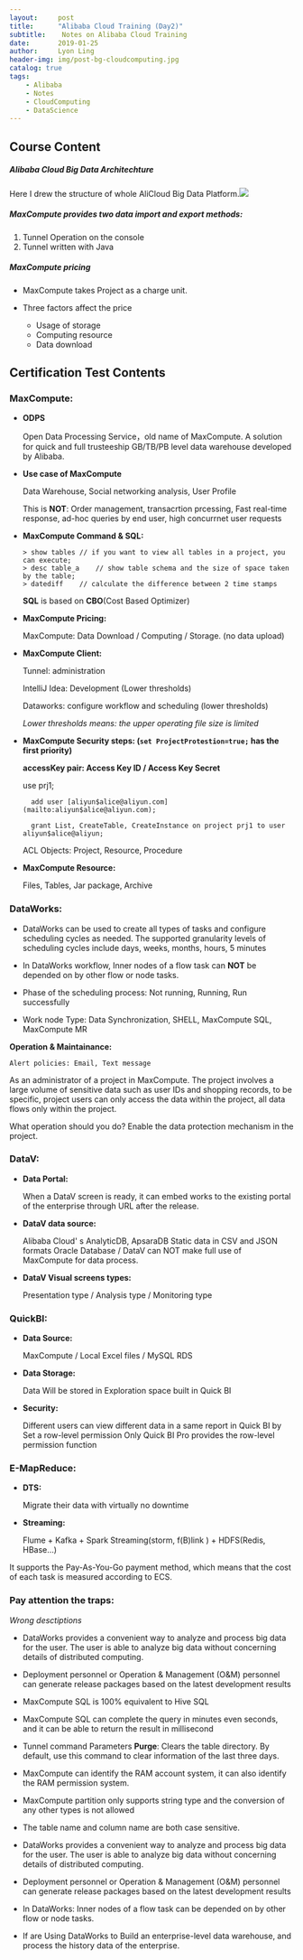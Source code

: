 ```yaml
---
layout:     post
title:      "Alibaba Cloud Training (Day2)"
subtitle:    Notes on Alibaba Cloud Training
date:       2019-01-25
author:     Lyon Ling
header-img: img/post-bg-cloudcomputing.jpg
catalog: true
tags:
    - Alibaba
    - Notes
    - CloudComputing
    - DataScience
---
```




## Course Content

##### Alibaba Cloud Big Data Architechture

Here I drew the structure of whole AliCloud Big Data Platform.<img src="https://ws4.sinaimg.cn/large/006tNc79gy1fzmdk5anunj30u00xdaeh.jpg" />

##### MaxCompute provides two data import and export methods:

1. Tunnel Operation on the console
2. Tunnel written with Java  

##### MaxCompute pricing

* MaxCompute takes Project as a charge unit.

* Three factors affect the price
  * Usage of storage
  * Computing resource
  * Data download

## Certification Test Contents

### MaxCompute:

* **ODPS**

  Open Data Processing Service，old name of MaxCompute. A solution for quick and full trusteeship GB/TB/PB level data warehouse developed by Alibaba.

* **Use case of MaxCompute**

  Data Warehouse, Social networking analysis, User Profile

  This is **NOT**: Order management, transacrtion prcessing, Fast real-time response, ad-hoc queries by end user, high concurrnet user requests

* **MaxCompute Command & SQL:**

  ```
  > show tables	// if you want to view all tables in a project, you can execute;
  > desc table_a 	// show table schema and the size of space taken by the table;
  > datediff  	// calculate the difference between 2 time stamps
  ```

  **SQL** is based on **CBO**(Cost Based Optimizer)

* **MaxCompute Pricing:**

  MaxCompute: Data Download / Computing / Storage. (no data upload)

* **MaxCompute Client:**

  Tunnel: administration

  IntelliJ Idea: Development (Lower thresholds)

  Dataworks: configure workflow and scheduling (lower thresholds)

  *Lower thresholds means: the upper operating file size is limited*

* **MaxCompute Security steps: (`set ProjectProtestion=true;` has the first priority)**

  **accessKey pair: Access Key ID / Access Key Secret**

  	use prj1;
		
  	    add user [aliyun$alice@aliyun.com](mailto:aliyun$alice@aliyun.com);
		
  	    grant List, CreateTable, CreateInstance on project prj1 to user aliyun$alice@aliyun;

  ACL Objects: Project, Resource, Procedure

* **MaxCompute Resource:**

  Files, Tables, Jar package, Archive

### DataWorks:

* DataWorks can be used to create all types of tasks and configure scheduling cycles as needed. The supported granularity levels of scheduling cycles include days, weeks, months, hours, 5 minutes

* In DataWorks workflow, Inner nodes of a flow task can **NOT** be depended on by other flow or node tasks.

* Phase of the scheduling process: Not running, Running, Run successfully

* Work node Type: Data Synchronization, SHELL, MaxCompute SQL,  MaxCompute MR

**Operation & Maintainance:**

	Alert policies: Email, Text message

As an administrator of a project in MaxCompute. The project involves a large volume of sensitive data such as user IDs and shopping records, to be specific, project users can only access the data within the project, all data flows only within the project. 

What operation should you do? 
Enable the data protection mechanism in the project.

### DataV:

* **Data Portal:** 

  When a DataV screen is ready, it can embed works to the existing portal of the enterprise through URL after the release.

* **DataV data source:** 

  Alibaba Cloud' s AnalyticDB, ApsaraDB Static data in CSV and JSON formats Oracle Database / DataV can NOT make full use of MaxCompute for data process.

* **DataV Visual screens types:** 

  Presentation type / Analysis type / Monitoring type

### QuickBI:

* **Data Source:** 

  MaxCompute / Local Excel files / MySQL RDS

* **Data Storage:** 

  Data Will be stored in Exploration space built in Quick BI

* **Security:**

  Different users can view different data in a same report in Quick BI by Set a row-level permission Only Quick BI Pro provides the row-level permission function 

### E-MapReduce:

* **DTS:** 

  Migrate their data with virtually no downtime

* **Streaming:** 

  Flume + Kafka + Spark Streaming(storm, f(B)link ) + HDFS(Redis, HBase…)

It supports the Pay-As-You-Go payment method, which means that the cost of each task is measured according to ECS.

### **Pay attention the traps:**

*Wrong desctiptions*

- DataWorks provides a convenient way to analyze and process big data for the user. The user is able to analyze big data without concerning details of distributed computing.

* Deployment personnel or Operation & Management (O&M) personnel can generate release packages based on the latest development results

* MaxCompute SQL is 100% equivalent to Hive SQL

* MaxCompute SQL can complete the query in minutes even seconds, and it can be able to return the result in millisecond

* Tunnel command Parameters **Purge**: Clears the table directory. By default, use this command to clear information of the last three days.

* MaxCompute can identify the RAM account system, it can also identify the RAM permission system. 

* MaxCompute partition only supports string type and the conversion of any other types is not allowed

* The table name and column name are both case sensitive.

* DataWorks provides a convenient way to analyze and process big data for the user. The user is able to analyze big data without concerning details of distributed computing.

* Deployment personnel or Operation & Management (O&M) personnel can generate release packages based on the latest development results

* In DataWorks: Inner nodes of a flow task can be depended on by other flow or node tasks.

* If are Using DataWorks to Build an enterprise-level data warehouse, and process the history data of the enterprise.

